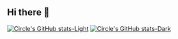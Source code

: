 ## Hi there 👋

[![Circle's GitHub stats-Light](https://github-readme-stats.vercel.app/api?username=LittleCircleOO&show_icons=true&show=reviews,prs_merged,prs_merged_percentage&theme=default#gh-light-mode-only)](https://github.com/anuraghazra/github-readme-stats#gh-light-mode-only)
[![Circle's GitHub stats-Dark](https://github-readme-stats.vercel.app/api?username=LittleCircleOO&show_icons=true&show=reviews,prs_merged,prs_merged_percentage&theme=dark#gh-dark-mode-only)](https://github.com/anuraghazra/github-readme-stats#gh-dark-mode-only)

<!--
**LittleCircleOO/LittleCircleOO** is a ✨ _special_ ✨ repository because its `README.md` (this file) appears on your GitHub profile.

Here are some ideas to get you started:

- 🔭 I’m currently working on ...
- 🌱 I’m currently learning ...
- 👯 I’m looking to collaborate on ...
- 🤔 I’m looking for help with ...
- 💬 Ask me about ...
- 📫 How to reach me: ...
- 😄 Pronouns: ...
- ⚡ Fun fact: ...
-->
